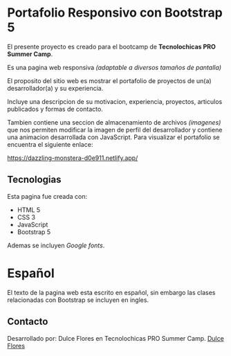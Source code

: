 # Portafolio Responsivo con Bootstrap 5

El presente proyecto es creado para el bootcamp de **Tecnolochicas PRO Summer Camp**.

Es una pagina web responsiva *(adaptable a diversos tamaños de pantalla)*

El proposito del sitio web es mostrar el portafolio de proyectos de un(a) desarrollador(a) y su experiencia.

Incluye una descripcion de su motivacion, experiencia, proyectos, articulos publicados y formas de contacto.

Tambien contiene una seccion de almacenamiento de archivos *(imagenes)* que nos permiten modificar la imagen de perfil del desarrollador y contiene una animacion desarrollada con JavaScript.
Para visualizar el portafolio se encuentra el siguiente enlace:

https://dazzling-monstera-d0e911.netlify.app/


## Tecnologias

Esta pagina fue creada con:

* HTML 5
* CSS 3
* JavaScript
* Bootstrap 5

Ademas se incluyen *Google fonts*.

# Español
El texto de la pagina web esta escrito en español, sin embargo las clases relacionadas con Bootstrap se incluyen en ingles.

## Contacto

Desarrollado por: Dulce Flores en Tecnolochicas PRO Summer Camp.
[Dulce Flores](https://www.facebook.com/dulcemaria.florescalzada.96)
